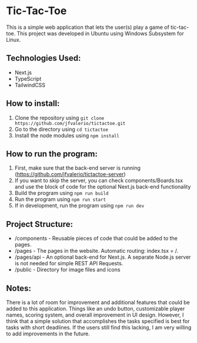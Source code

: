 # Tic-Tac-Toe

This is a simple web application that lets the user(s) play a game of tic-tac-toe. This project was developed in Ubuntu using Windows Subsystem for Linux.

## Technologies Used:

- Next.js
- TypeScript
- TailwindCSS

## How to install:

1. Clone the repository using `git clone https://github.com/jfvalerio/tictactoe.git`
2. Go to the directory using `cd tictactoe`
3. Install the node modules using `npm install`

## How to run the program:

1. First, make sure that the back-end server is running (https://github.com/jfvalerio/tictactoe-server)
2. If you want to skip the server, you can check components/Boards.tsx and use the block of code for the optional Next.js back-end functionality
3. Build the program using `npm run build`
4. Run the program using `npm run start`
5. If in development, run the program using `npm run dev`

## Project Structure:

- /components - Reusable pieces of code that could be added to the pages.
- /pages - The pages in the website. Automatic routing: index.tsx = /.
- /pages/api - An optional back-end for Next.js. A separate Node.js server is not needed for simple REST API Requests.
- /public - Directory for image files and icons

## Notes:

There is a lot of room for improvement and additional features that could be added to this application. Things like an undo button, customizable player names, scoring system, and overall improvement in UI design. However, I think that a simple solution that accomplishes the tasks specified is best for tasks with short deadlines. If the users still find this lacking, I am very willing to add improvements in the future.
